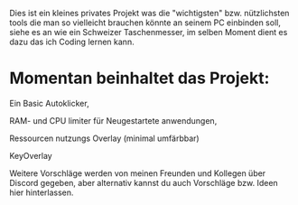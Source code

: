 Dies ist ein kleines privates Projekt was die "wichtigsten" bzw. nützlichsten tools die man so vielleicht brauchen könnte an seinem PC einbinden soll,
siehe es an wie ein Schweizer Taschenmesser, im selben Moment dient es dazu das ich Coding lernen kann.

# Momentan beinhaltet das Projekt:



Ein Basic Autoklicker,

RAM- und CPU limiter für Neugestartete anwendungen,

Ressourcen nutzungs Overlay (minimal umfärbbar)

KeyOverlay

Weitere Vorschläge werden von meinen Freunden und Kollegen über Discord gegeben, aber alternativ kannst du auch Vorschläge bzw. Ideen hier hinterlassen.
